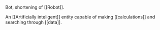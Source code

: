 Bot, shortening of [[Robot]].

An [[Artificially inteligent]] entity capable of making [[calculations]] and searching through [[data]].